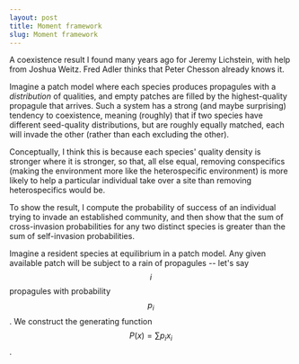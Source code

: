 ```yaml
---
layout: post
title: Moment framework
slug: Moment framework
---
```


A coexistence result I found many years ago for Jeremy Lichstein, with help from Joshua Weitz. Fred Adler thinks that Peter Chesson already knows it.

Imagine a patch model where each species produces propagules with a _distribution_ of qualities, and empty patches are filled by the highest-quality propagule that arrives. Such a system has a strong (and maybe surprising) tendency to coexistence, meaning (roughly) that if two species have different seed-quality distributions, but are roughly equally matched, each will invade the other (rather than each excluding the other).

Conceptually, I think this is because each species' quality density is stronger where it is stronger, so that, all else equal, removing conspecifics (making the environment more like the heterospecific environment) is more likely to help a particular individual take over a site than removing heterospecifics would be.

To show the result, I compute the probability of success of an individual trying to invade an established community, and then show that the sum of cross-invasion probabilities for any two distinct species is greater than the sum of self-invasion probabilities.

Imagine a resident species at equilibrium in a patch model. Any given available patch will be subject to a rain of propagules -- let's say $$i$$ propagules with probability $$p_i$$. We construct the generating function $$P(x) = \sum{p_i x_i}$$.
